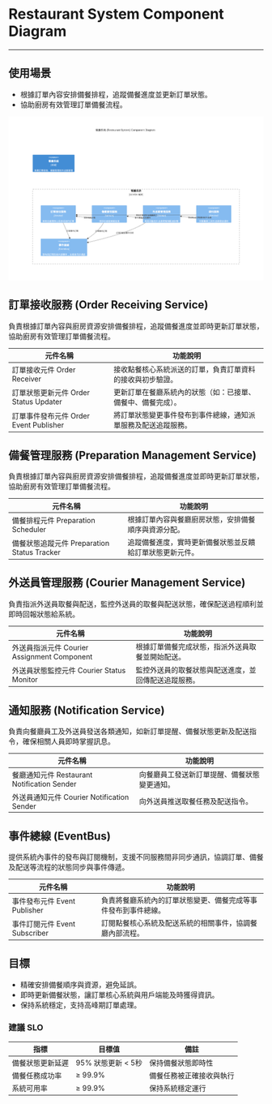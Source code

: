 # Restaurant System Component Diagram
----

## 使用場景
- 根據訂單內容安排備餐排程，追蹤備餐進度並更新訂單狀態。
- 協助廚房有效管理訂單備餐流程。

![](./image/README/c4_restaurant_system_component.png)

## 訂單接收服務 (Order Receiving Service)
負責根據訂單內容與廚房資源安排備餐排程，追蹤備餐進度並即時更新訂單狀態，協助廚房有效管理訂單備餐流程。

| 元件名稱 |	功能說明 |
| ----- | -------- | 
| 訂單接收元件 Order Receiver | 	接收點餐核心系統派送的訂單，負責訂單資料的接收與初步驗證。 | 
| 訂單狀態更新元件 Order Status Updater | 	更新訂單在餐廳系統內的狀態（如：已接單、備餐中、備餐完成）。 | 
| 訂單事件發布元件 Order Event Publisher | 	將訂單狀態變更事件發布到事件總線，通知派單服務及配送追蹤服務。 | 

## 備餐管理服務 (Preparation Management Service)
負責根據訂單內容與廚房資源安排備餐排程，追蹤備餐進度並即時更新訂單狀態，協助廚房有效管理訂單備餐流程。

| 元件名稱 |	功能說明 |
| ----- | -------- | 
| 備餐排程元件 Preparation Scheduler | 	根據訂單內容與餐廳廚房狀態，安排備餐順序與資源分配。 | 
| 備餐狀態追蹤元件 Preparation Status Tracker | 	追蹤備餐進度，實時更新備餐狀態並反饋給訂單狀態更新元件。 | 

## 外送員管理服務 (Courier Management Service)
負責指派外送員取餐與配送，監控外送員的取餐與配送狀態，確保配送過程順利並即時回報狀態給系統。

| 元件名稱 |	功能說明 |
| ----- | -------- | 
| 外送員指派元件 Courier Assignment Component | 	根據訂單備餐完成狀態，指派外送員取餐並開始配送。 | 
| 外送員狀態監控元件 Courier Status Monitor | 	監控外送員的取餐狀態與配送進度，並回傳配送追蹤服務。 | 

## 通知服務 (Notification Service)
負責向餐廳員工及外送員發送各類通知，如新訂單提醒、備餐狀態更新及配送指令，確保相關人員即時掌握訊息。

| 元件名稱 |	功能說明 |
| ----- | -------- | 
| 餐廳通知元件 Restaurant Notification Sender | 	向餐廳員工發送新訂單提醒、備餐狀態變更通知。 | 
| 外送員通知元件 Courier Notification Sender | 	向外送員推送取餐任務及配送指令。 | 

## 事件總線 (EventBus)
提供系統內事件的發布與訂閱機制，支援不同服務間非同步通訊，協調訂單、備餐及配送等流程的狀態同步與事件傳遞。

| 元件名稱 |	功能說明 |
| ----- | -------- | 
| 事件發布元件 Event Publisher |	負責將餐廳系統內的訂單狀態變更、備餐完成等事件發布到事件總線。 |
| 事件訂閱元件 Event Subscriber |	訂閱點餐核心系統及配送系統的相關事件，協調餐廳內部流程。 |

## 目標
- 精確安排備餐順序與資源，避免延誤。
- 即時更新備餐狀態，讓訂單核心系統與用戶端能及時獲得資訊。
- 保持系統穩定，支持高峰期訂單處理。

### 建議 SLO
| 指標 |	目標值 |	備註 |
| ----- | -------- | -------- |
| 備餐狀態更新延遲 |	95% 狀態更新 < 5秒 |	保持備餐狀態即時性 |
| 備餐任務成功率 |	≥ 99.9% |	備餐任務被正確接收與執行 |
| 系統可用率 |	≥ 99.9% |	保持系統穩定運行 |
